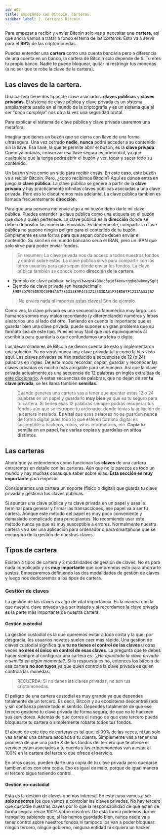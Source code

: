 ```yaml
---
id: d02
title: Empezando con Bitcoin. Carteras.
sidebar_label: 2. Carteras Bitcoin
---
```


Para empezar a recibir y enviar Bitcoin solo vas a necesitar una **cartera**, así que ahora vamos a tratar a fondo el tema de las *carteras*. Esto va a servir para el **99%** de las criptomonedas.

Puedes entender una **cartera** como una cuenta bancária pero a diferencia de una cuenta en un banco, la cartera de Bitcoin solo depende de ti. Tu eres tu propio banco. Nadie te puede bloquear, quitar ni restringir tus monedas (a no ser que te robe la clave de la cartera).

## Las claves de la cartera.

Una cartera tiene dos tipos de clave asociados: **claves públicas** y **claves privadas**. El sistema de clave pública y clave privada es un sistema ampliamente usado en el mundo de la criptografía y es un sistema que al ser "*poco complejo*" nos da a la vez una seguridad brutal.

Para explicar el sistema de clave pública y clave privada usaremos una metáfora:

Imagina que tienes un buzón que se cierra con llave de una forma ultrasegura. Una vez cerrado **nadie**, **nunca** podrá acceder a su contenido sin la llave. Esa llave, la que te permite abrir el buzón, es la **clave privada**. Como ya notarás, conservar esa llave segura es primordial, ya que cualquiera que la tenga podrá abrir el buzón y ver, tocar y sacar todo su contenido.

Un buzón sirve como un sitio para recibir cosas. En este caso, este buzón va a recibir Bitcoin. Pero, ¿como recibimos Bitcoin? Aquí es donde entra en juego la **clave pública**. La clave pública se genera a partir de la **clave privada** y hay prácticamente infinitas claves públicas asociadas a una clave privada. Pero eso lo discutiremos más adelante. La clave pública tambien es llamada frecuentemente **dirección**.

Para que una persona me envie algo a mi buzón debo darle mi clave pública. Puedes entender la clave pública como una etiqueta en el buzón que dice a quién pertenece. La clave pública es la **dirección** donde se deben depositar las monedas enviadas. Evidentemente, compartir la clave pública no supone ningún peligro para el contenido de tu buzón. Simplemente es una forma para que sepan dónde deben enviar el contenido. Su símil en en mundo bancario sería el IBAN, pero un IBAN que solo sirve para poder enviar fondos.

> En resumen: La clave privada nos da acceso a todos nuestros fondos y control sobre estos. La clave pública sirve para compartir con los otros usuarios para que sepan dónde enviar los fondos. La clave pública también se conoce como **dirección de la cartera**.

* Ejemplo de clave pública: `bc1qyvs3wwgr4x88ec3pjdf4xnwrgghq8whmmy5q0j`
* Ejemplo de clave privada (en hexadecimal): `E9873D79C6D87DC0FB6A5778633389F4453213303DA61F20BD67FC233AA33262`

> ¡No envies nada ni importes estas claves! Son de ejemplo.

Como ves, la clave privada es una secuencia alfanumérica muy larga. Los humanos somos muy malos recordando (y diferenciando) numéros y letras aleatorios uno al lado del otro. Teniendo en cuenta lo importante que es guardar bien una clave privada, puede suponer un gran problema que su formato sea de este tipo. Pues es muy fácil que nos equivoquemos al escribirla para guardarla o que confundamos una letra o dígito.

Los desarrolladores de Bitcoin se dieron cuenta de esto y implementaron una solución. Ya no verás nunca una clave privada tal y como la has visto aquí. Las claves privadas se han traducido a secuencias de 12 (o 24) palabras en inglés. De este modo recordar, copiar, guardar y reconocer las claves privadas es mucho más amigable para un humano. Así que la clave privada actualmente es una secuencia de 12 palabras en inglés extraídas de [este diccionario](https://github.com/bitcoin/bips/blob/master/bip-0039/english.txt). A estas secuencias de palabras, que no dejan de ser **tu clave privada**, se les llama también **semillas**.

> Cuando generes una cartera vas a tener que apuntar estas 12 o 24 palabras en un papel y guardarlo **muy bien** ya que es tu seguro para tu cartera. Si tienes esas 12 palabras siempre podrás recuperar tus fondos aún que se estropee tu ordenador donde tenias la apliación de la cartera instalada. **Es vital** que esas palabras no se guarden **nunca** de forma digital pues todo lo que esté en formato digital es susceptible a hackeos, robos, virus informáticos, etc. **Copia tu semilla en un papel, haz varias copias y guardalas en sitios distintos**.

## Las carteras

Ahora que ya entendemos como funcionan las **claves** de una cartera entraremos en detalle con las carteras. Aún que no lo parezca es todo un mundo y hay muchas cosas que saber sobre ellas. **Esta sección es muy importante** para empezar.

Consideramos una cartera un soporte (físico o digital) que guarda tu clave privada y gestiona tus claves públicas. 

Si apuntas una clave pública y tu clave privada en un papel y usas la terminal para generar y firmar las transacciones, ese papel va a ser tu cartera. Aúnque este método del papel es muy poco conveniente y demasiado complicado para principiantes. No recomiendo usar este método nunca ya que es muy susceptible a errores. Normalmente nuestra cartera va a ser una aplicación para ordenador o para smartphone que se encargará de la gestión de nuestras claves.

## Tipos de cartera

Existen 4 tipos de cartera y 2 modalidades de gestión de claves. No es para nada complicado y es **muy importante** que comprendas esto para ahorrarte sustos. Empezaremos definiendo las dos modalidades de gestión de claves y luego nos dedicaremos a los tipos de cartera.

### Gestión de claves

La gestión de las claves es algo de vital importancia. Es la manera con la que nuestra clave privada va a ser tratada y si recordamos la clave privada es la parte más importante de nuestra cartera.

#### Gestión custodial
La gestión custodial es la que queremos evitar a toda costa y la que, por desgracia, los usuarios novatos suelen caer más rápido. Una gestion de claves custodial significa que **tu no tienes el control de las claves** u otras veces **no eres el único en control de esas claves**. La pregunta que te debes hacer siempre al configurar una cartera es: *'¿He apuntado la clave privada o semilla en algún momento?*. Si la respuesta es no, entonces los bitcoin de esa cartera **no son tuyos** ya que quien controla la clave privada es quien controla las monedas.

> RECUERDA: Si no tienes las claves privadas, no son tus criptomonedas.

El peligro de una cartera custodial es muy grande ya que dependes totalmente de un tercero. Es decir, Bitcoin y su ecosistema descentralizado y sin confianza pierde todo el sentido. Dependes totalmente de que ese tercero gestione tu clave privada de forma segura, de que no le hackeen sus servidores. Además de que corres el riesgo de que este tercero pueda bloquearte tu cartera o simplemente robarte todos tus fondos.

El abuso de este tipo de carteras es tal que, el 99% de las veces, ni tan solo vas a tener una cartera asociada a tu cuenta. Simplemente vas a tener una promesa de que una parte X de los fondos del tercero que te ofrece el servicio estan asociados a tu cuenta y las criptomonedas van a estar al 100% en la cartera del tercero que ofrece el servicio.

En otros casos, pueden darte una copia de tu clave privada pero quedarse también ellos con otra copia. Eso es igual de malo, porque de igual manera el tercero sigue teniendo control.

#### Gestión no-custodial
Esta es la gestión de claves que nos interesa. En este caso vamos a ser **solo nosotros** los que vamos a controlar las claves privadas. No hay tercero que custodie nuestras claves por lo que la responsabilidad de que esten de forma segura recae 100% sobre nosotros. De esta forma podemos dormir tranquilos sabiendo que, si las hemos guardado bien, nunca nadie va a tener control sobre nuestros fondos ni tampoco los van a poder bloquear: ningún tercero, ningún gobierno, ninguna entidad ni siquiera un hacker.